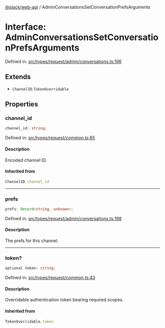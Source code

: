 [@slack/web-api](../index.md) / AdminConversationsSetConversationPrefsArguments

# Interface: AdminConversationsSetConversationPrefsArguments

Defined in: [src/types/request/admin/conversations.ts:196](https://github.com/slackapi/node-slack-sdk/blob/main/packages/web-api/src/types/request/admin/conversations.ts#L196)

## Extends

- `ChannelID`.`TokenOverridable`

## Properties

### channel\_id

```ts
channel_id: string;
```

Defined in: [src/types/request/common.ts:85](https://github.com/slackapi/node-slack-sdk/blob/main/packages/web-api/src/types/request/common.ts#L85)

#### Description

Encoded channel ID.

#### Inherited from

```ts
ChannelID.channel_id
```

***

### prefs

```ts
prefs: Record<string, unknown>;
```

Defined in: [src/types/request/admin/conversations.ts:198](https://github.com/slackapi/node-slack-sdk/blob/main/packages/web-api/src/types/request/admin/conversations.ts#L198)

#### Description

The prefs for this channel.

***

### token?

```ts
optional token: string;
```

Defined in: [src/types/request/common.ts:43](https://github.com/slackapi/node-slack-sdk/blob/main/packages/web-api/src/types/request/common.ts#L43)

#### Description

Overridable authentication token bearing required scopes.

#### Inherited from

```ts
TokenOverridable.token
```
